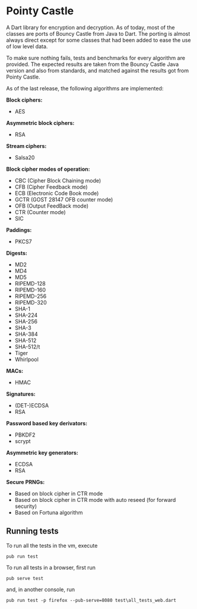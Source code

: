 Pointy Castle
=============

A Dart library for encryption and decryption. As of today, most of the classes 
are ports of Bouncy Castle from Java to Dart. The porting is almost always 
direct except for some classes that had been added to ease the use of low level 
data.

To make sure nothing fails, tests and benchmarks for every algorithm are 
provided. The expected results are taken from the Bouncy Castle Java version 
and also from standards, and matched against the results got from Pointy Castle.

As of the last release, the following algorithms are implemented:


**Block ciphers:**

  * AES


**Asymmetric block ciphers:**

  * RSA


**Stream ciphers:**

  * Salsa20


**Block cipher modes of operation:**

  * CBC (Cipher Block Chaining mode)
  * CFB (Cipher Feedback mode)
  * ECB (Electronic Code Book mode)
  * GCTR (GOST 28147 OFB counter mode)
  * OFB (Output FeedBack mode)
  * CTR (Counter mode)
  * SIC


**Paddings:**

  * PKCS7 


**Digests:**

  * MD2
  * MD4
  * MD5
  * RIPEMD-128
  * RIPEMD-160
  * RIPEMD-256
  * RIPEMD-320
  * SHA-1
  * SHA-224
  * SHA-256
  * SHA-3
  * SHA-384
  * SHA-512
  * SHA-512/t
  * Tiger
  * Whirlpool


**MACs:**

  * HMAC
  
  
**Signatures:**

  * (DET-)ECDSA
  * RSA
  
  
**Password based key derivators:**

  * PBKDF2
  * scrypt
  
  
**Asymmetric key generators:**

  * ECDSA
  * RSA


**Secure PRNGs:**

  * Based on block cipher in CTR mode
  * Based on block cipher in CTR mode with auto reseed (for forward security)
  * Based on Fortuna algorithm
  
  
## Running tests

To run all the tests in the vm, execute

    pub run test

To run all tests in a browser, first run

    pub serve test

and, in another console, run

    pub run test -p firefox --pub-serve=8080 test\all_tests_web.dart
